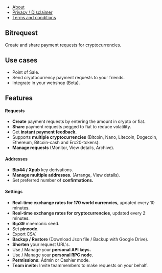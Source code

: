 * [About](https://github.com/bitrequest/bitrequest.github.io/wiki)
* [Privacy / Disclaimer](https://github.com/bitrequest/bitrequest.github.io/wiki/Privacy)
* [Terms and conditions](https://github.com/bitrequest/bitrequest.github.io/wiki/Terms-and-conditions)

## Bitrequest

Create and share payment requests for cryptocurrencies.  

## Use cases

* Point of Sale.
* Send cryptocurrency payment requests to your friends.
* Integrate in your webshop (Beta).

## Features

#### Requests
* __Create__ payment requests by entering the amount in crypto or fiat.
* __Share__ payment requests pegged to fiat to reduce volatility.
* Get __instant payment feedback.__
* Supports __multiple cryptocurrencies__ (Bitcoin, Nano, Litecoin, Dogecoin, Ethereum, Bitcoin-cash and Erc20-tokens).
* __Manage requests__ (Monitor, View details, Archive).

#### Addresses
* __Bip44 / Xpub__ key derivations.
* __Manage multiple addresses__. (Arrange, View details).
* Set preferred number of __confirmations.__

#### Settings
* __Real-time exchange rates for 170 world currencies__, updated every 10 minutes.
* __Real-time exchange rates for cryptocurrencies__, updated every 2 minutes.
* __Bip39__ mnemonic seed.
* Set __pincode.__
* Export CSV.
* __Backup / Restore__ (Download Json file / Backup with Google Drive).
* __Shorten__ your request URL's.
* Use / Manage your __personal API keys.__
* Use / Manage your __personal RPC node.__
* __Permissions:__ Admin or Cashier mode.  
* __Team invite:__ Invite teammembers to make requests on your behalf.